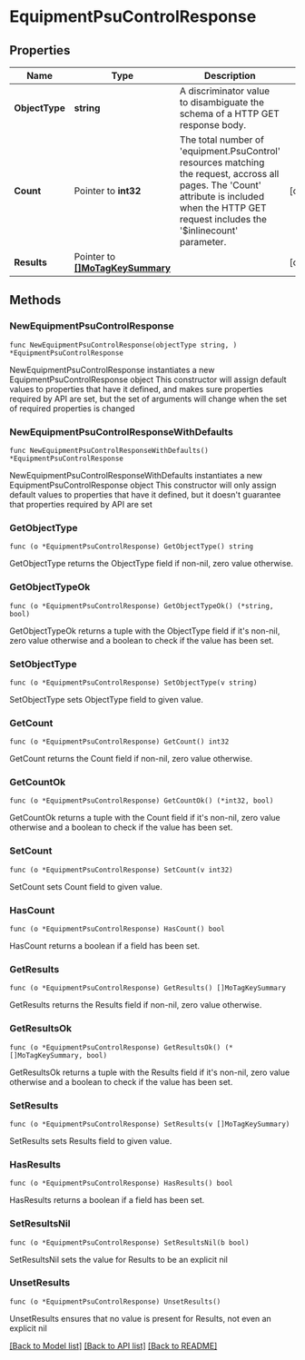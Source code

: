 # EquipmentPsuControlResponse

## Properties

Name | Type | Description | Notes
------------ | ------------- | ------------- | -------------
**ObjectType** | **string** | A discriminator value to disambiguate the schema of a HTTP GET response body. | 
**Count** | Pointer to **int32** | The total number of &#39;equipment.PsuControl&#39; resources matching the request, accross all pages. The &#39;Count&#39; attribute is included when the HTTP GET request includes the &#39;$inlinecount&#39; parameter. | [optional] 
**Results** | Pointer to [**[]MoTagKeySummary**](mo.TagKeySummary.md) |  | [optional] 

## Methods

### NewEquipmentPsuControlResponse

`func NewEquipmentPsuControlResponse(objectType string, ) *EquipmentPsuControlResponse`

NewEquipmentPsuControlResponse instantiates a new EquipmentPsuControlResponse object
This constructor will assign default values to properties that have it defined,
and makes sure properties required by API are set, but the set of arguments
will change when the set of required properties is changed

### NewEquipmentPsuControlResponseWithDefaults

`func NewEquipmentPsuControlResponseWithDefaults() *EquipmentPsuControlResponse`

NewEquipmentPsuControlResponseWithDefaults instantiates a new EquipmentPsuControlResponse object
This constructor will only assign default values to properties that have it defined,
but it doesn't guarantee that properties required by API are set

### GetObjectType

`func (o *EquipmentPsuControlResponse) GetObjectType() string`

GetObjectType returns the ObjectType field if non-nil, zero value otherwise.

### GetObjectTypeOk

`func (o *EquipmentPsuControlResponse) GetObjectTypeOk() (*string, bool)`

GetObjectTypeOk returns a tuple with the ObjectType field if it's non-nil, zero value otherwise
and a boolean to check if the value has been set.

### SetObjectType

`func (o *EquipmentPsuControlResponse) SetObjectType(v string)`

SetObjectType sets ObjectType field to given value.


### GetCount

`func (o *EquipmentPsuControlResponse) GetCount() int32`

GetCount returns the Count field if non-nil, zero value otherwise.

### GetCountOk

`func (o *EquipmentPsuControlResponse) GetCountOk() (*int32, bool)`

GetCountOk returns a tuple with the Count field if it's non-nil, zero value otherwise
and a boolean to check if the value has been set.

### SetCount

`func (o *EquipmentPsuControlResponse) SetCount(v int32)`

SetCount sets Count field to given value.

### HasCount

`func (o *EquipmentPsuControlResponse) HasCount() bool`

HasCount returns a boolean if a field has been set.

### GetResults

`func (o *EquipmentPsuControlResponse) GetResults() []MoTagKeySummary`

GetResults returns the Results field if non-nil, zero value otherwise.

### GetResultsOk

`func (o *EquipmentPsuControlResponse) GetResultsOk() (*[]MoTagKeySummary, bool)`

GetResultsOk returns a tuple with the Results field if it's non-nil, zero value otherwise
and a boolean to check if the value has been set.

### SetResults

`func (o *EquipmentPsuControlResponse) SetResults(v []MoTagKeySummary)`

SetResults sets Results field to given value.

### HasResults

`func (o *EquipmentPsuControlResponse) HasResults() bool`

HasResults returns a boolean if a field has been set.

### SetResultsNil

`func (o *EquipmentPsuControlResponse) SetResultsNil(b bool)`

 SetResultsNil sets the value for Results to be an explicit nil

### UnsetResults
`func (o *EquipmentPsuControlResponse) UnsetResults()`

UnsetResults ensures that no value is present for Results, not even an explicit nil

[[Back to Model list]](../README.md#documentation-for-models) [[Back to API list]](../README.md#documentation-for-api-endpoints) [[Back to README]](../README.md)


